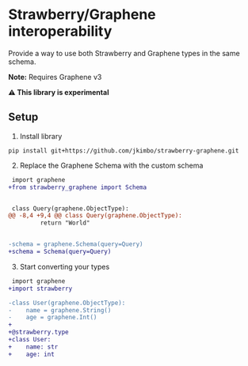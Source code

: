 # Strawberry/Graphene interoperability

Provide a way to use both Strawberry and Graphene types in the same schema.

**Note:** Requires Graphene v3

**⚠️ This library is experimental**

## Setup

1. Install library
```
pip install git+https://github.com/jkimbo/strawberry-graphene.git
```

2. Replace the Graphene Schema with the custom schema

```diff
 import graphene
+from strawberry_graphene import Schema


 class Query(graphene.ObjectType):
@@ -8,4 +9,4 @@ class Query(graphene.ObjectType):
         return "World"


-schema = graphene.Schema(query=Query)
+schema = Schema(query=Query)
```

3. Start converting your types

```diff
 import graphene
+import strawberry

-class User(graphene.ObjectType):
-    name = graphene.String()
-    age = graphene.Int()
+
+@strawberry.type
+class User:
+    name: str
+    age: int
```

